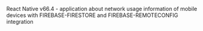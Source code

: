 React Native v66.4 - application about network usage information of mobile devices with FIREBASE-FIRESTORE and FIREBASE-REMOTECONFIG integration

